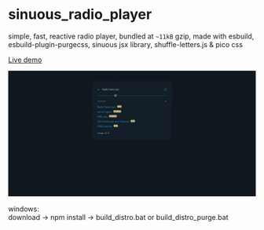 # sinuous_radio_player
simple, fast, reactive radio player, bundled at `~11kB` gzip, made with esbuild, esbuild-plugin-purgecss, sinuous jsx library, shuffle-letters.js &amp; pico css

<a href="https://rwdevelopment.github.io/sinuous_radio_player" target="_blank">Live demo</a>

![Radio Player](screen.webp)

windows:  
download -> npm install -> build_distro.bat or build_distro_purge.bat
